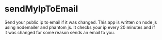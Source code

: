 # sendMyIpToEmail
Send your public ip to email if it was changed. 
This app is written on node js using nodemailer and phantom js. It checks your ip every 
20 minutes and if it was changed for some reason sends an email to you.
